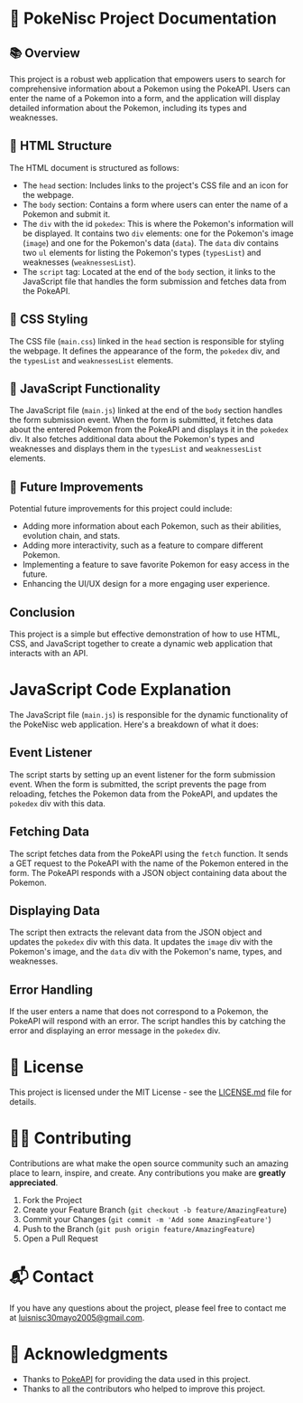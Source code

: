 # 🚀 PokeNisc Project Documentation

## 📚 Overview
This project is a robust web application that empowers users to search for comprehensive information about a Pokemon using the PokeAPI. Users can enter the name of a Pokemon into a form, and the application will display detailed information about the Pokemon, including its types and weaknesses.

## 📐 HTML Structure

The HTML document is structured as follows:

- The `head` section: Includes links to the project's CSS file and an icon for the webpage.
- The `body` section: Contains a form where users can enter the name of a Pokemon and submit it.
- The `div` with the id `pokedex`: This is where the Pokemon's information will be displayed. It contains two `div` elements: one for the Pokemon's image (`image`) and one for the Pokemon's data (`data`). The `data` div contains two `ul` elements for listing the Pokemon's types (`typesList`) and weaknesses (`weaknessesList`).
- The `script` tag: Located at the end of the `body` section, it links to the JavaScript file that handles the form submission and fetches data from the PokeAPI.

## 🎨 CSS Styling

The CSS file (`main.css`) linked in the `head` section is responsible for styling the webpage. It defines the appearance of the form, the `pokedex` div, and the `typesList` and `weaknessesList` elements.

## 🧩 JavaScript Functionality

The JavaScript file (`main.js`) linked at the end of the `body` section handles the form submission event. When the form is submitted, it fetches data about the entered Pokemon from the PokeAPI and displays it in the `pokedex` div. It also fetches additional data about the Pokemon's types and weaknesses and displays them in the `typesList` and `weaknessesList` elements.

## 🚀 Future Improvements

Potential future improvements for this project could include:

- Adding more information about each Pokemon, such as their abilities, evolution chain, and stats.
- Adding more interactivity, such as a feature to compare different Pokemon.
- Implementing a feature to save favorite Pokemon for easy access in the future.
- Enhancing the UI/UX design for a more engaging user experience.

## Conclusion

This project is a simple but effective demonstration of how to use HTML, CSS, and JavaScript together to create a dynamic web application that interacts with an API.

# JavaScript Code Explanation

The JavaScript file (`main.js`) is responsible for the dynamic functionality of the PokeNisc web application. Here's a breakdown of what it does:
## Event Listener

The script starts by setting up an event listener for the form submission event. When the form is submitted, the script prevents the page from reloading, fetches the Pokemon data from the PokeAPI, and updates the `pokedex` div with this data.

## Fetching Data

The script fetches data from the PokeAPI using the `fetch` function. It sends a GET request to the PokeAPI with the name of the Pokemon entered in the form. The PokeAPI responds with a JSON object containing data about the Pokemon.

## Displaying Data

The script then extracts the relevant data from the JSON object and updates the `pokedex` div with this data. It updates the `image` div with the Pokemon's image, and the `data` div with the Pokemon's name, types, and weaknesses.

## Error Handling

If the user enters a name that does not correspond to a Pokemon, the PokeAPI will respond with an error. The script handles this by catching the error and displaying an error message in the `pokedex` div.

# 📝 License

This project is licensed under the MIT License - see the [LICENSE.md](LICENSE.md) file for details.

# 🙋‍♂️ Contributing

Contributions are what make the open source community such an amazing place to learn, inspire, and create. Any contributions you make are **greatly appreciated**.

1. Fork the Project
2. Create your Feature Branch (`git checkout -b feature/AmazingFeature`)
3. Commit your Changes (`git commit -m 'Add some AmazingFeature'`)
4. Push to the Branch (`git push origin feature/AmazingFeature`)
5. Open a Pull Request

# 📬 Contact

If you have any questions about the project, please feel free to contact me at [luisnisc30mayo2005@gmail.com](mailto:luisnisc30mayo2005@gmail.com).

# 🙏 Acknowledgments

- Thanks to [PokeAPI](https://pokeapi.co/) for providing the data used in this project.
- Thanks to all the contributors who helped to improve this project.
